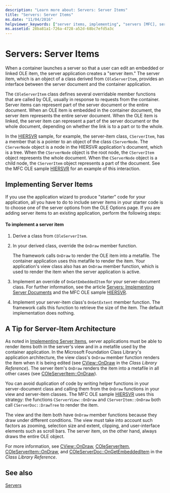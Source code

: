 ```yaml
---
description: "Learn more about: Servers: Server Items"
title: "Servers: Server Items"
ms.date: "11/04/2016"
helpviewer_keywords: ["server items, implementing", "servers [MFC], server items", "architecture [MFC], server-item", "server items", "OLE server applications [MFC], server items"]
ms.assetid: 28ba81a1-726a-4728-a52d-68bc7efd5a3c
---
```

# Servers: Server Items

When a container launches a server so that a user can edit an embedded or linked OLE item, the server application creates a "server item." The server item, which is an object of a class derived from `COleServerItem`, provides an interface between the server document and the container application.

The `COleServerItem` class defines several overridable member functions that are called by OLE, usually in response to requests from the container. Server items can represent part of the server document or the entire document. When an OLE item is embedded in the container document, the server item represents the entire server document. When the OLE item is linked, the server item can represent a part of the server document or the whole document, depending on whether the link is to a part or to the whole.

In the [HIERSVR](../overview/visual-cpp-samples.md) sample, for example, the server-item class, `CServerItem`, has a member that is a pointer to an object of the class `CServerNode`. The `CServerNode` object is a node in the HIERSVR application's document, which is a tree. When the `CServerNode` object is the root node, the `CServerItem` object represents the whole document. When the `CServerNode` object is a child node, the `CServerItem` object represents a part of the document. See the MFC OLE sample [HIERSVR](../overview/visual-cpp-samples.md) for an example of this interaction.

## <a name="_core_implementing_server_items"></a> Implementing Server Items

If you use the application wizard to produce "starter" code for your application, all you have to do to include server items in your starter code is to choose one of the server options from the OLE Options page. If you are adding server items to an existing application, perform the following steps:

#### To implement a server item

1. Derive a class from `COleServerItem`.

1. In your derived class, override the `OnDraw` member function.

   The framework calls `OnDraw` to render the OLE item into a metafile. The container application uses this metafile to render the item. Your application's view class also has an `OnDraw` member function, which is used to render the item when the server application is active.

1. Implement an override of `OnGetEmbeddedItem` for your server-document class. For further information, see the article [Servers: Implementing Server Documents](../mfc/servers-implementing-server-documents.md) and the MFC OLE sample [HIERSVR](../overview/visual-cpp-samples.md).

1. Implement your server-item class's `OnGetExtent` member function. The framework calls this function to retrieve the size of the item. The default implementation does nothing.

## <a name="_core_a_tip_for_server.2d.item_architecture"></a> A Tip for Server-Item Architecture

As noted in [Implementing Server Items](#_core_implementing_server_items), server applications must be able to render items both in the server's view and in a metafile used by the container application. In the Microsoft Foundation Class Library's application architecture, the view class's `OnDraw` member function renders the item when it is being edited (see [CView::OnDraw](../mfc/reference/cview-class.md#ondraw) in the *Class Library Reference*). The server item's `OnDraw` renders the item into a metafile in all other cases (see [COleServerItem::OnDraw](../mfc/reference/coleserveritem-class.md#ondraw)).

You can avoid duplication of code by writing helper functions in your server-document class and calling them from the `OnDraw` functions in your view and server-item classes. The MFC OLE sample [HIERSVR](../overview/visual-cpp-samples.md) uses this strategy: the functions `CServerView::OnDraw` and `CServerItem::OnDraw` both call `CServerDoc::DrawTree` to render the item.

The view and the item both have `OnDraw` member functions because they draw under different conditions. The view must take into account such factors as zooming, selection size and extent, clipping, and user-interface elements such as scroll bars. The server item, on the other hand, always draws the entire OLE object.

For more information, see [CView::OnDraw](../mfc/reference/cview-class.md#ondraw), [COleServerItem](../mfc/reference/coleserveritem-class.md), [COleServerItem::OnDraw](../mfc/reference/coleserveritem-class.md#ondraw), and [COleServerDoc::OnGetEmbeddedItem](../mfc/reference/coleserverdoc-class.md#ongetembeddeditem) in the *Class Library Reference*.

## See also

[Servers](../mfc/servers.md)
